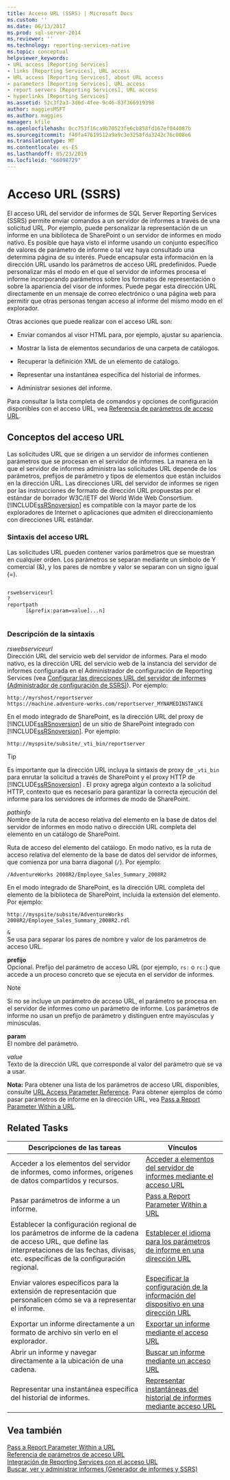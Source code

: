 ```yaml
---
title: Acceso URL (SSRS) | Microsoft Docs
ms.custom: ''
ms.date: 06/13/2017
ms.prod: sql-server-2014
ms.reviewer: ''
ms.technology: reporting-services-native
ms.topic: conceptual
helpviewer_keywords:
- URL access [Reporting Services]
- links [Reporting Services], URL access
- URL access [Reporting Services], about URL access
- parameters [Reporting Services], URL access
- report servers [Reporting Services], URL access
- hyperlinks [Reporting Services]
ms.assetid: 52c3f2a3-3d6d-4fee-9c46-83f366919398
author: maggiesMSFT
ms.author: maggies
manager: kfile
ms.openlocfilehash: 0cc753f16ca9b70523fe6cb858fd167ef044087b
ms.sourcegitcommit: f40fa47619512a9a9c3e3258fda3242c76c008e6
ms.translationtype: MT
ms.contentlocale: es-ES
ms.lasthandoff: 05/23/2019
ms.locfileid: "66098729"
---
```

# <a name="url-access-ssrs"></a>Acceso URL (SSRS)
  El acceso URL del servidor de informes de SQL Server Reporting Services (SSRS) permite enviar comandos a un servidor de informes a través de una solicitud URL. Por ejemplo, puede personalizar la representación de un informe en una biblioteca de SharePoint o un servidor de informes en modo nativo. Es posible que haya visto el informe usando un conjunto específico de valores de parámetro de informe o tal vez haya consultado una determina página de su interés. Puede encapsular esta información en la dirección URL usando los parámetros de acceso URL predefinidos. Puede personalizar más el modo en el que el servidor de informes procesa el informe incorporando parámetros sobre los formatos de representación o sobre la apariencia del visor de informes. Puede pegar esta dirección URL directamente en un mensaje de correo electrónico o una página web para permitir que otras personas tengan acceso al informe del mismo modo en el explorador.  
  
 Otras acciones que puede realizar con el acceso URL son:  
  
-   Enviar comandos al visor HTML para, por ejemplo, ajustar su apariencia.  
  
-   Mostrar la lista de elementos secundarios de una carpeta de catálogos.  
  
-   Recuperar la definición XML de un elemento de catálogo.  
  
-   Representar una instantánea específica del historial de informes.  
  
-   Administrar sesiones del informe.  
  
 Para consultar la lista completa de comandos y opciones de configuración disponibles con el acceso URL, vea [Referencia de parámetros de acceso URL](url-access-parameter-reference.md).  
  
## <a name="url-access-concepts"></a>Conceptos del acceso URL  
 Las solicitudes URL que se dirigen a un servidor de informes contienen parámetros que se procesan en el servidor de informes. La manera en la que el servidor de informes administra las solicitudes URL depende de los parámetros, prefijos de parámetro y tipos de elementos que están incluidos en la dirección URL. Las direcciones URL del servidor de informes se rigen por las instrucciones de formato de dirección URL propuestas por el estándar de borrador W3C/IETF del World Wide Web Consortium. [!INCLUDE[ssRSnoversion](../includes/ssrsnoversion-md.md)] es compatible con la mayor parte de los exploradores de Internet o aplicaciones que admiten el direccionamiento con direcciones URL estándar.  
  
### <a name="url-access-syntax"></a>Sintaxis del acceso URL  
 Las solicitudes URL pueden contener varios parámetros que se muestran en cualquier orden. Los parámetros se separan mediante un símbolo de Y comercial (&), y los pares de nombre y valor se separan con un signo igual (=).  
  
```  
  
rswebserviceurl  
?  
reportpath  
      [&prefix:param=value]...n]  
  
```  
  
### <a name="syntax-description"></a>Descripción de la sintaxis  
 *rswebserviceurl*  
 Dirección URL del servicio web del servidor de informes. Para el modo nativo, es la dirección URL del servicio web de la instancia del servidor de informes configurada en el Administrador de configuración de Reporting Services (vea [Configurar las direcciones URL del servidor de informes &#40;Administrador de configuración de SSRS&#41;](install-windows/configure-report-server-urls-ssrs-configuration-manager.md)). Por ejemplo:  
  
```  
http://myrshost/reportserver  
https://machine.adventure-works.com/reportserver_MYNAMEDINSTANCE  
```  
  
 En el modo integrado de SharePoint, es la dirección URL del proxy de [!INCLUDE[ssRSnoversion](../includes/ssrsnoversion-md.md)] de un sitio de SharePoint integrado con [!INCLUDE[ssRSnoversion](../includes/ssrsnoversion-md.md)]. Por ejemplo:  
  
```  
http://myspsite/subsite/_vti_bin/reportserver  
```  
  
> [!TIP]  
>  Es importante que la dirección URL incluya la sintaxis de proxy de `_vti_bin` para enrutar la solicitud a través de SharePoint y el proxy HTTP de [!INCLUDE[ssRSnoversion](../includes/ssrsnoversion-md.md)] . El proxy agrega algún contexto a la solicitud HTTP, contexto que es necesario para garantizar la correcta ejecución del informe para los servidores de informes de modo de SharePoint.  
  
 *pathinfo*  
 Nombre de la ruta de acceso relativa del elemento en la base de datos del servidor de informes en modo nativo o dirección URL completa del elemento en un catálogo de SharePoint.  
  
 Ruta de acceso del elemento del catálogo. En modo nativo, es la ruta de acceso relativa del elemento de la base de datos del servidor de informes, que comienza por una barra diagonal (`/`). Por ejemplo:  
  
```  
/AdventureWorks 2008R2/Employee_Sales_Summary_2008R2  
```  
  
 En el modo integrado de SharePoint, es la dirección URL completa del elemento de la biblioteca de SharePoint, incluida la extensión del elemento. Por ejemplo:  
  
```  
http://myspsite/subsite/AdventureWorks 2008R2/Employee_Sales_Summary_2008R2.rdl  
```  
  
 `&`  
 Se usa para separar los pares de nombre y valor de los parámetros de acceso URL.  
  
 **prefijo**  
 Opcional. Prefijo del parámetro de acceso URL (por ejemplo, `rs:` o `rc:`) que accede a un proceso concreto que se ejecuta en el servidor de informes.  
  
> [!NOTE]  
>  Si no se incluye un parámetro de acceso URL, el parámetro se procesa en el servidor de informes como un parámetro de informe. Los parámetros de informe no usan un prefijo de parámetro y distinguen entre mayúsculas y minúsculas.  
  
 **param**  
 El nombre del parámetro.  
  
 *value*  
 Texto de la dirección URL que corresponde al valor del parámetro que se va a usar.  
  
 **Nota:** Para obtener una lista de los parámetros de acceso URL disponibles, consulte [URL Access Parameter Reference](url-access-parameter-reference.md). Para obtener ejemplos de cómo pasar parámetros de informe en la dirección URL, vea [Pass a Report Parameter Within a URL](pass-a-report-parameter-within-a-url.md).  
  
## <a name="related-tasks"></a>Related Tasks  
  
|Descripciones de las tareas|Vínculos|  
|-----------------------|-----------|  
|Acceder a los elementos del servidor de informes, como informes, orígenes de datos compartidos y recursos.|[Acceder a elementos del servidor de informes mediante el acceso URL](access-report-server-items-using-url-access.md)|  
|Pasar parámetros de informe a un informe.|[Pass a Report Parameter Within a URL](pass-a-report-parameter-within-a-url.md)|  
|Establecer la configuración regional de los parámetros de informe de la cadena de acceso URL, que define las interpretaciones de las fechas, divisas, etc. específicas de la configuración regional.|[Establecer el idioma para los parámetros de informe en una dirección URL](set-the-language-for-report-parameters-in-a-url.md)|  
|Enviar valores específicos para la extensión de representación que personalicen cómo se va a representar el informe.|[Especificar la configuración de la información del dispositivo en una dirección URL](specify-device-information-settings-in-a-url.md)|  
|Exportar un informe directamente a un formato de archivo sin verlo en el explorador.|[Exportar un informe mediante el acceso URL](export-a-report-using-url-access.md)|  
|Abrir un informe y navegar directamente a la ubicación de una cadena.|[Buscar un informe mediante un acceso URL](search-a-report-using-url-access.md)|  
|Representar una instantánea específica del historial de informes.|[Representar instantáneas del historial de informes mediante acceso URL](render-a-report-history-snapshot-using-url-access.md)|  
  
## <a name="see-also"></a>Vea también  
 [Pass a Report Parameter Within a URL](pass-a-report-parameter-within-a-url.md)   
 [Referencia de parámetros de acceso URL](url-access-parameter-reference.md)   
 [Integración de Reporting Services con el acceso URL](application-integration/integrating-reporting-services-using-url-access.md)   
 [Buscar, ver y administrar informes &#40;Generador de informes y SSRS&#41;](report-builder/finding-viewing-and-managing-reports-report-builder-and-ssrs.md)  
  
  
